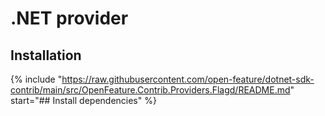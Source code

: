 # .NET provider

## Installation

{%
  include "https://raw.githubusercontent.com/open-feature/dotnet-sdk-contrib/main/src/OpenFeature.Contrib.Providers.Flagd/README.md"
  start="## Install dependencies"
%}
